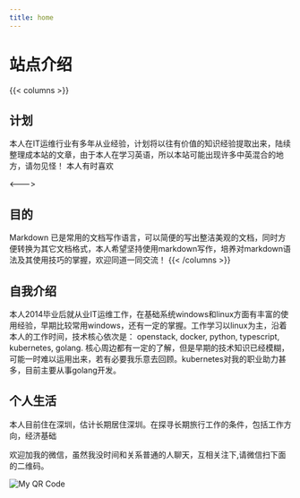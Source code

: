```yaml
---
title: home
---
```


# 站点介绍

{{< columns >}}
## 计划

本人在IT运维行业有多年从业经验，计划将以往有价值的知识经验提取出来，陆续整理成本站的文章，由于本人在学习英语，所以本站可能出现许多中英混合的地方，请勿见怪！
本人有时喜欢

<--->

## 目的

Markdown 已是常用的文档写作语言，可以简便的写出整洁美观的文档，同时方便转换为其它文档格式，本人希望坚持使用markdown写作，培养对markdown语法及其使用技巧的掌握，欢迎同道一同交流！
{{< /columns >}}


## 自我介绍

本人2014毕业后就从业IT运维工作，在基础系统windows和linux方面有丰富的使用经验，早期比较常用windows，还有一定的掌握。工作学习以linux为主，沿着本人的工作时间，技术核心依次是：
openstack, docker, python, typescript, kubernetes, golang. 核心周边都有一定的了解，但是早期的技术知识已经模糊，可能一时难以运用出来，若有必要我乐意去回顾。kubernetes对我的职业助力甚多，目前主要从事golang开发。


## 个人生活

本人目前住在深圳，估计长期居住深圳。在探寻长期旅行工作的条件，包括工作方向，经济基础

欢迎加我的微信，虽然我没时间和关系普通的人聊天，互相关注下,请微信扫下面的二维码。

![My QR Code](picture/WeChat_code.jpg)